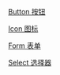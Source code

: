 [Button 按钮](/components/basic/button.md)

[Icon 图标](/components/basic/icon.md)

[Form 表单](/components/Form/form.md)

[Select 选择器](/components/Form/select.md)
